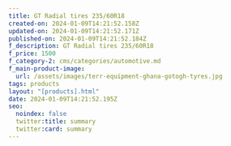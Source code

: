 ```yaml
---
title: GT Radial tires 235/60R18
created-on: 2024-01-09T14:21:52.158Z
updated-on: 2024-01-09T14:21:52.171Z
published-on: 2024-01-09T14:21:52.184Z
f_description: GT Radial tires 235/60R18
f_price: 1500
f_category-2: cms/categories/automotive.md
f_main-product-image:
  url: /assets/images/terr-equipment-ghana-gotogh-tyres.jpg
tags: products
layout: "[products].html"
date: 2024-01-09T14:21:52.195Z
seo:
  noindex: false
  twitter:title: summary
  twitter:card: summary
---
```


